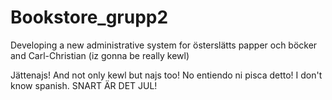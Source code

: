 Bookstore_grupp2
================

Developing a new administrative system for österslätts papper och böcker and Carl-Christian (iz gonna be really kewl)


Jättenajs!
And not only kewl but najs too! No entiendo ni pisca detto!
I don't know spanish.
SNART ÄR DET JUL!